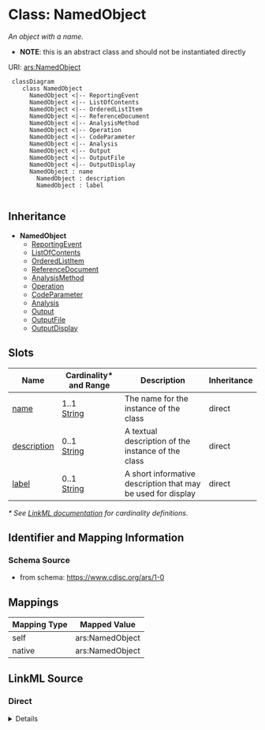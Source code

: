 # Class: NamedObject

_An object with a name._


* __NOTE__: this is an abstract class and should not be instantiated directly

URI: [ars:NamedObject](https://www.cdisc.org/ars/1-0/NamedObject)




```mermaid
 classDiagram
    class NamedObject
      NamedObject <|-- ReportingEvent
      NamedObject <|-- ListOfContents
      NamedObject <|-- OrderedListItem
      NamedObject <|-- ReferenceDocument
      NamedObject <|-- AnalysisMethod
      NamedObject <|-- Operation
      NamedObject <|-- CodeParameter
      NamedObject <|-- Analysis
      NamedObject <|-- Output
      NamedObject <|-- OutputFile
      NamedObject <|-- OutputDisplay
      NamedObject : name        
        NamedObject : description        
        NamedObject : label        
        
```




## Inheritance
* **NamedObject**
    * [ReportingEvent](ReportingEvent.md)
    * [ListOfContents](ListOfContents.md)
    * [OrderedListItem](OrderedListItem.md)
    * [ReferenceDocument](ReferenceDocument.md)
    * [AnalysisMethod](AnalysisMethod.md)
    * [Operation](Operation.md)
    * [CodeParameter](CodeParameter.md)
    * [Analysis](Analysis.md)
    * [Output](Output.md)
    * [OutputFile](OutputFile.md)
    * [OutputDisplay](OutputDisplay.md)



## Slots

| Name | Cardinality* and Range | Description | Inheritance |
| ---  | --- | --- | --- |
| [name](name.md) | 1..1 <br/> [String](String.md) | The name for the instance of the class | direct |
| [description](description.md) | 0..1 <br/> [String](String.md) | A textual description of the instance of the class | direct |
| [label](label.md) | 0..1 <br/> [String](String.md) | A short informative description that may be used for display | direct |

_* See [LinkML documentation](https://linkml.io/linkml/schemas/slots.html#slot-cardinality) for cardinality definitions._








## Identifier and Mapping Information







### Schema Source


* from schema: https://www.cdisc.org/ars/1-0





## Mappings

| Mapping Type | Mapped Value |
| ---  | ---  |
| self | ars:NamedObject |
| native | ars:NamedObject |





## LinkML Source

<!-- TODO: investigate https://stackoverflow.com/questions/37606292/how-to-create-tabbed-code-blocks-in-mkdocs-or-sphinx -->

### Direct

<details>
```yaml
name: NamedObject
description: An object with a name.
from_schema: https://www.cdisc.org/ars/1-0
rank: 1000
abstract: true
slots:
- name
- description
- label

```
</details>

### Induced

<details>
```yaml
name: NamedObject
description: An object with a name.
from_schema: https://www.cdisc.org/ars/1-0
rank: 1000
abstract: true
attributes:
  name:
    name: name
    description: The name for the instance of the class.
    from_schema: https://www.cdisc.org/ars/1-0
    rank: 1000
    alias: name
    owner: NamedObject
    domain_of:
    - NamedObject
    range: string
    required: true
  description:
    name: description
    description: A textual description of the instance of the class.
    from_schema: https://www.cdisc.org/ars/1-0
    rank: 1000
    alias: description
    owner: NamedObject
    domain_of:
    - NamedObject
    - SponsorTerm
    - ReferencedOperationRelationship
    range: string
  label:
    name: label
    description: A short informative description that may be used for display.
    from_schema: https://www.cdisc.org/ars/1-0
    rank: 1000
    alias: label
    owner: NamedObject
    domain_of:
    - NamedObject
    - AnalysisOutputCategorization
    - AnalysisOutputCategory
    - AnalysisSet
    - DataSubset
    - GroupingFactor
    - Group
    - PageRef
    range: string

```
</details>